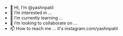 - 👋 Hi, I’m @yashnpatil
- 👀 I’m interested in ...
- 🌱 I’m currently learning ...
- 💞️ I’m looking to collaborate on ...
- 📫 How to reach me ... it's instagram.com/yashnpatil

<!---
yashnpatil/yashnpatil is a ✨ special ✨ repository because its `README.md` (this file) appears on your GitHub profile.
You can click the Preview link to take a look at your changes.
--->

